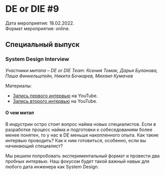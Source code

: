 # DE or DIE #9

Дата мероприятия: 18.02.2022.  
Формат мероприятия: online.

## Специальный выпуск

### System Design Interview

_Участники митапа – DE or DIE Team: Ксения Томак, Дарья Буланова, Паша Финкельштейн, Никита Бочкарев, Михаил Кумачев_

Материалы:

- [Запись первого интервью](https://youtu.be/CU8FEq1hues) на YouTube.
- [Запись второго интервью](https://youtu.be/0Rjgx4UxziY) на YouTube.

#### О чем митап

В индустрии остро стоит вопрос найма новых специалистов. Если в разработке процесс найма и подготовки к собеседованиям более менее понятен, то у нас в DE меньше накопленного опыта. Как такие интервью проводить? Как к ним готовиться, особенно, если вы начинающий специалист?

Мы решили попробовать экспериментальный формат и провести два пробных интервью. Наш фокусом  будет такой важный навык для любого дата инженера как System Design.
